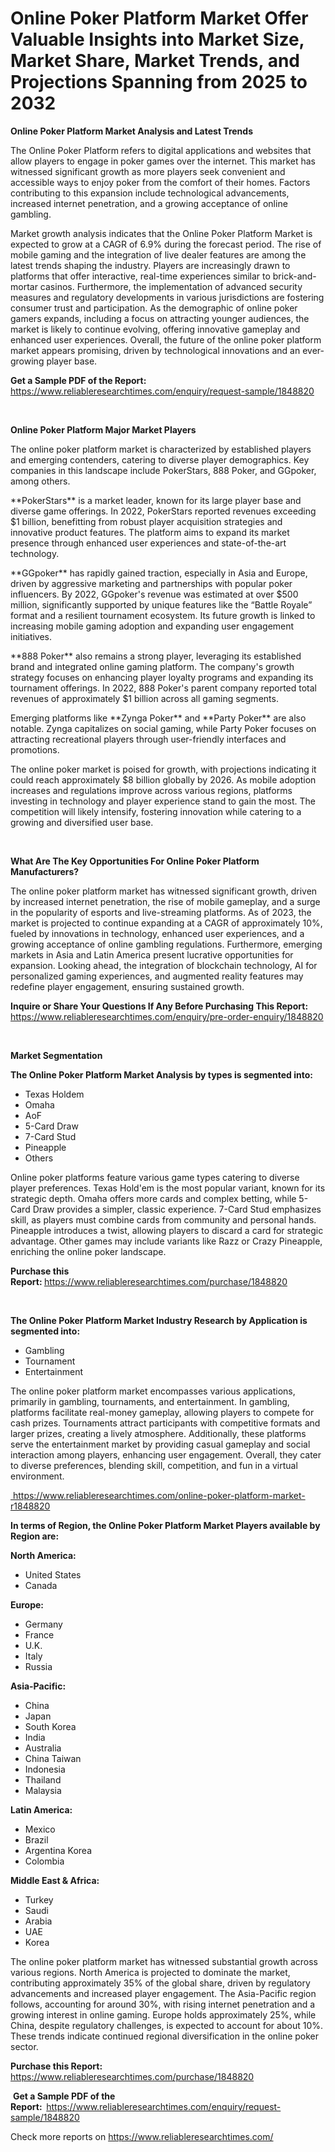 <p><h1>Online Poker Platform Market Offer Valuable Insights into Market Size, Market Share, Market Trends, and Projections Spanning from 2025 to 2032</h1></p><p><strong>Online Poker Platform Market Analysis and Latest Trends</strong></p>
<p><p>The Online Poker Platform refers to digital applications and websites that allow players to engage in poker games over the internet. This market has witnessed significant growth as more players seek convenient and accessible ways to enjoy poker from the comfort of their homes. Factors contributing to this expansion include technological advancements, increased internet penetration, and a growing acceptance of online gambling.</p><p>Market growth analysis indicates that the Online Poker Platform Market is expected to grow at a CAGR of 6.9% during the forecast period. The rise of mobile gaming and the integration of live dealer features are among the latest trends shaping the industry. Players are increasingly drawn to platforms that offer interactive, real-time experiences similar to brick-and-mortar casinos. Furthermore, the implementation of advanced security measures and regulatory developments in various jurisdictions are fostering consumer trust and participation. As the demographic of online poker gamers expands, including a focus on attracting younger audiences, the market is likely to continue evolving, offering innovative gameplay and enhanced user experiences. Overall, the future of the online poker platform market appears promising, driven by technological innovations and an ever-growing player base.</p></p>
<p><strong>Get a Sample PDF of the Report:&nbsp;</strong> <a href="https://www.reliableresearchtimes.com/enquiry/request-sample/1848820?utm_campaign=2891&utm_medium=2&utm_source=Github&utm_content=ia&utm_term=11032025&utm_id=online-poker-platform">https://www.reliableresearchtimes.com/enquiry/request-sample/1848820</a></p>
<p>&nbsp;</p>
<p><strong>Online Poker Platform Major Market Players</strong></p>
<p><p>The online poker platform market is characterized by established players and emerging contenders, catering to diverse player demographics. Key companies in this landscape include PokerStars, 888 Poker, and GGpoker, among others.</p><p>**PokerStars** is a market leader, known for its large player base and diverse game offerings. In 2022, PokerStars reported revenues exceeding $1 billion, benefitting from robust player acquisition strategies and innovative product features. The platform aims to expand its market presence through enhanced user experiences and state-of-the-art technology.</p><p>**GGpoker** has rapidly gained traction, especially in Asia and Europe, driven by aggressive marketing and partnerships with popular poker influencers. By 2022, GGpoker's revenue was estimated at over $500 million, significantly supported by unique features like the “Battle Royale” format and a resilient tournament ecosystem. Its future growth is linked to increasing mobile gaming adoption and expanding user engagement initiatives.</p><p>**888 Poker** also remains a strong player, leveraging its established brand and integrated online gaming platform. The company's growth strategy focuses on enhancing player loyalty programs and expanding its tournament offerings. In 2022, 888 Poker's parent company reported total revenues of approximately $1 billion across all gaming segments.</p><p>Emerging platforms like **Zynga Poker** and **Party Poker** are also notable. Zynga capitalizes on social gaming, while Party Poker focuses on attracting recreational players through user-friendly interfaces and promotions.</p><p>The online poker market is poised for growth, with projections indicating it could reach approximately $8 billion globally by 2026. As mobile adoption increases and regulations improve across various regions, platforms investing in technology and player experience stand to gain the most. The competition will likely intensify, fostering innovation while catering to a growing and diversified user base.</p></p>
<p>&nbsp;</p>
<p><strong>What Are The Key Opportunities For Online Poker Platform Manufacturers?</strong></p>
<p><p>The online poker platform market has witnessed significant growth, driven by increased internet penetration, the rise of mobile gameplay, and a surge in the popularity of esports and live-streaming platforms. As of 2023, the market is projected to continue expanding at a CAGR of approximately 10%, fueled by innovations in technology, enhanced user experiences, and a growing acceptance of online gambling regulations. Furthermore, emerging markets in Asia and Latin America present lucrative opportunities for expansion. Looking ahead, the integration of blockchain technology, AI for personalized gaming experiences, and augmented reality features may redefine player engagement, ensuring sustained growth.</p></p>
<p><strong>Inquire or Share Your Questions If Any Before Purchasing This Report:</strong> <a href="https://www.reliableresearchtimes.com/enquiry/pre-order-enquiry/1848820?utm_campaign=2891&utm_medium=2&utm_source=Github&utm_content=ia&utm_term=11032025&utm_id=online-poker-platform">https://www.reliableresearchtimes.com/enquiry/pre-order-enquiry/1848820</a></p>
<p>&nbsp;</p>
<p><strong>Market Segmentation</strong></p>
<p><strong>The Online Poker Platform Market Analysis by types is segmented into:</strong></p>
<p><ul><li>Texas Holdem</li><li>Omaha</li><li>AoF</li><li>5-Card Draw</li><li>7-Card Stud</li><li>Pineapple</li><li>Others</li></ul></p>
<p><p>Online poker platforms feature various game types catering to diverse player preferences. Texas Hold'em is the most popular variant, known for its strategic depth. Omaha offers more cards and complex betting, while 5-Card Draw provides a simpler, classic experience. 7-Card Stud emphasizes skill, as players must combine cards from community and personal hands. Pineapple introduces a twist, allowing players to discard a card for strategic advantage. Other games may include variants like Razz or Crazy Pineapple, enriching the online poker landscape.</p></p>
<p><strong>Purchase this Report:&nbsp;</strong><a href="https://www.reliableresearchtimes.com/purchase/1848820?utm_campaign=2891&utm_medium=2&utm_source=Github&utm_content=ia&utm_term=11032025&utm_id=online-poker-platform">https://www.reliableresearchtimes.com/purchase/1848820</a></p>
<p>&nbsp;</p>
<p><strong>The Online Poker Platform Market Industry Research by Application is segmented into:</strong></p>
<p><ul><li>Gambling</li><li>Tournament</li><li>Entertainment</li></ul></p>
<p><p>The online poker platform market encompasses various applications, primarily in gambling, tournaments, and entertainment. In gambling, platforms facilitate real-money gameplay, allowing players to compete for cash prizes. Tournaments attract participants with competitive formats and larger prizes, creating a lively atmosphere. Additionally, these platforms serve the entertainment market by providing casual gameplay and social interaction among players, enhancing user engagement. Overall, they cater to diverse preferences, blending skill, competition, and fun in a virtual environment.</p></p>
<p><a href="https://www.reliableresearchtimes.com/online-poker-platform-market-r1848820?utm_campaign=2891&utm_medium=2&utm_source=Github&utm_content=ia&utm_term=11032025&utm_id=online-poker-platform">&nbsp;https://www.reliableresearchtimes.com/online-poker-platform-market-r1848820</a></p>
<p><strong>In terms of Region, the Online Poker Platform Market Players available by Region are:</strong></p>
<p>
    <p> <strong> North America: </strong>
        <ul>
            <li>United States</li>
            <li>Canada</li>
        </ul>
        </p> 
    <p> <strong> Europe: </strong>
        <ul>
            <li>Germany</li>
            <li>France</li>
            <li>U.K.</li>
            <li>Italy</li>
            <li>Russia</li>
        </ul>
        </p> 
    <p> <strong> Asia-Pacific: </strong>
        <ul>
            <li>China</li>
            <li>Japan</li>
            <li>South Korea</li>
            <li>India</li>
            <li>Australia</li>
            <li>China Taiwan</li>
            <li>Indonesia</li>
            <li>Thailand</li>
            <li>Malaysia</li>
        </ul>
        </p> 
    <p> <strong> Latin America: </strong>
        <ul>
            <li>Mexico</li>
            <li>Brazil</li>
            <li>Argentina Korea</li>
            <li>Colombia</li>
        </ul>
        </p> 
    <p> <strong> Middle East & Africa: </strong>
        <ul>
            <li>Turkey</li>
            <li>Saudi</li>
            <li>Arabia</li>
            <li>UAE</li>
            <li>Korea</li>
        </ul>
    </p>
    </p>
<p><p>The online poker platform market has witnessed substantial growth across various regions. North America is projected to dominate the market, contributing approximately 35% of the global share, driven by regulatory advancements and increased player engagement. The Asia-Pacific region follows, accounting for around 30%, with rising internet penetration and a growing interest in online gaming. Europe holds approximately 25%, while China, despite regulatory challenges, is expected to account for about 10%. These trends indicate continued regional diversification in the online poker sector.</p></p>
<p><strong>Purchase this Report: </strong><a href="https://www.reliableresearchtimes.com/purchase/1848820?utm_campaign=2891&utm_medium=2&utm_source=Github&utm_content=ia&utm_term=11032025&utm_id=online-poker-platform">https://www.reliableresearchtimes.com/purchase/1848820</a></p>
<p>&nbsp;<strong>Get a Sample PDF of the Report:&nbsp;&nbsp;</strong><a href="https://www.reliableresearchtimes.com/enquiry/request-sample/1848820?utm_campaign=2891&utm_medium=2&utm_source=Github&utm_content=ia&utm_term=11032025&utm_id=online-poker-platform">https://www.reliableresearchtimes.com/enquiry/request-sample/1848820</a></p>
<p><strong></strong></p>
<p>Check more reports on <a href="https://www.reliableresearchtimes.com/?utm_campaign=2891&utm_medium=2&utm_source=Github&utm_content=ia&utm_term=11032025&utm_id=online-poker-platform">https://www.reliableresearchtimes.com/</a></p>
